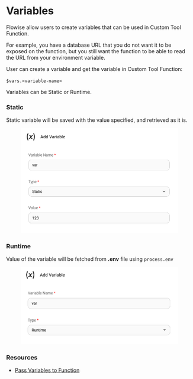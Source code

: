# Variables

Flowise allow users to create variables that can be used in Custom Tool Function.&#x20;

For example, you have a database URL that you do not want it to be exposed on the function, but you still want the function to be able to read the URL from your environment variable.

User can create a variable and get the variable in Custom Tool Function:

`$vars.<variable-name>`

Variables can be Static or Runtime.

### Static

Static variable will be saved with the value specified, and retrieved as it is.

<figure><img src="../.gitbook/assets/image (13).png" alt="" width="542"><figcaption></figcaption></figure>

### Runtime

Value of the variable will be fetched from **.env** file using `process.env`

<figure><img src="../.gitbook/assets/image (1) (1) (1) (1) (1) (1) (1) (1) (1) (1) (1).png" alt="" width="537"><figcaption></figcaption></figure>



### Resources

* [Pass Variables to Function](../integrations/langchain/tools/custom-tool.md#pass-variables-to-function)
